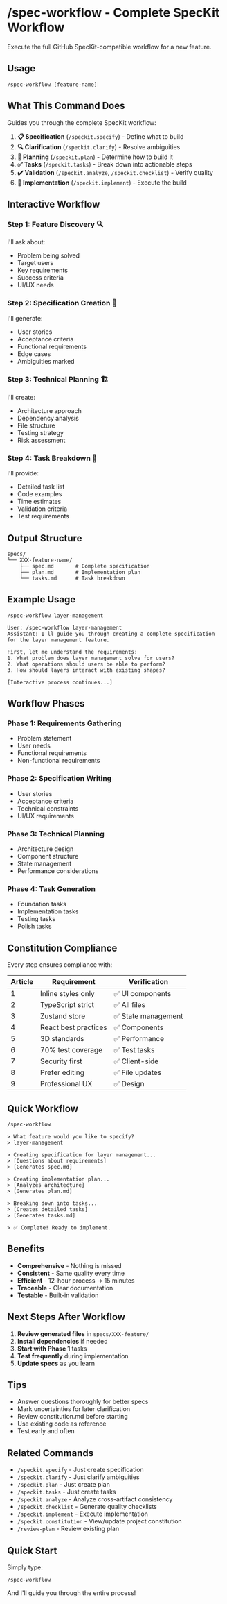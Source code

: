 # /spec-workflow - Complete SpecKit Workflow

Execute the full GitHub SpecKit-compatible workflow for a new feature.

## Usage

```
/spec-workflow [feature-name]
```

## What This Command Does

Guides you through the complete SpecKit workflow:

1. **📋 Specification** (`/speckit.specify`) - Define what to build
2. **🔍 Clarification** (`/speckit.clarify`) - Resolve ambiguities
3. **📐 Planning** (`/speckit.plan`) - Determine how to build it
4. **✅ Tasks** (`/speckit.tasks`) - Break down into actionable steps
5. **✔️ Validation** (`/speckit.analyze`, `/speckit.checklist`) - Verify quality
6. **🚀 Implementation** (`/speckit.implement`) - Execute the build

## Interactive Workflow

### Step 1: Feature Discovery 🔍
I'll ask about:
- Problem being solved
- Target users
- Key requirements
- Success criteria
- UI/UX needs

### Step 2: Specification Creation 📝
I'll generate:
- User stories
- Acceptance criteria
- Functional requirements
- Edge cases
- Ambiguities marked

### Step 3: Technical Planning 🏗️
I'll create:
- Architecture approach
- Dependency analysis
- File structure
- Testing strategy
- Risk assessment

### Step 4: Task Breakdown 📌
I'll provide:
- Detailed task list
- Code examples
- Time estimates
- Validation criteria
- Test requirements

## Output Structure

```
specs/
└── XXX-feature-name/
    ├── spec.md       # Complete specification
    ├── plan.md       # Implementation plan
    └── tasks.md      # Task breakdown
```

## Example Usage

```
/spec-workflow layer-management

User: /spec-workflow layer-management
Assistant: I'll guide you through creating a complete specification for the layer management feature.

First, let me understand the requirements:
1. What problem does layer management solve for users?
2. What operations should users be able to perform?
3. How should layers interact with existing shapes?

[Interactive process continues...]
```

## Workflow Phases

### Phase 1: Requirements Gathering
- Problem statement
- User needs
- Functional requirements
- Non-functional requirements

### Phase 2: Specification Writing
- User stories
- Acceptance criteria
- Technical constraints
- UI/UX requirements

### Phase 3: Technical Planning
- Architecture design
- Component structure
- State management
- Performance considerations

### Phase 4: Task Generation
- Foundation tasks
- Implementation tasks
- Testing tasks
- Polish tasks

## Constitution Compliance

Every step ensures compliance with:

| Article | Requirement | Verification |
|---------|------------|--------------|
| 1 | Inline styles only | ✅ UI components |
| 2 | TypeScript strict | ✅ All files |
| 3 | Zustand store | ✅ State management |
| 4 | React best practices | ✅ Components |
| 5 | 3D standards | ✅ Performance |
| 6 | 70% test coverage | ✅ Test tasks |
| 7 | Security first | ✅ Client-side |
| 8 | Prefer editing | ✅ File updates |
| 9 | Professional UX | ✅ Design |

## Quick Workflow

```
/spec-workflow

> What feature would you like to specify?
> layer-management

> Creating specification for layer management...
> [Questions about requirements]
> [Generates spec.md]

> Creating implementation plan...
> [Analyzes architecture]
> [Generates plan.md]

> Breaking down into tasks...
> [Creates detailed tasks]
> [Generates tasks.md]

> ✅ Complete! Ready to implement.
```

## Benefits

- **Comprehensive** - Nothing is missed
- **Consistent** - Same quality every time
- **Efficient** - 12-hour process → 15 minutes
- **Traceable** - Clear documentation
- **Testable** - Built-in validation

## Next Steps After Workflow

1. **Review generated files** in `specs/XXX-feature/`
2. **Install dependencies** if needed
3. **Start with Phase 1** tasks
4. **Test frequently** during implementation
5. **Update specs** as you learn

## Tips

- Answer questions thoroughly for better specs
- Mark uncertainties for later clarification
- Review constitution.md before starting
- Use existing code as reference
- Test early and often

## Related Commands

- `/speckit.specify` - Just create specification
- `/speckit.clarify` - Just clarify ambiguities
- `/speckit.plan` - Just create plan
- `/speckit.tasks` - Just create tasks
- `/speckit.analyze` - Analyze cross-artifact consistency
- `/speckit.checklist` - Generate quality checklists
- `/speckit.implement` - Execute implementation
- `/speckit.constitution` - View/update project constitution
- `/review-plan` - Review existing plan

## Quick Start

Simply type:
```
/spec-workflow
```

And I'll guide you through the entire process!